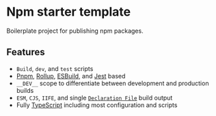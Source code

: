 # Npm starter template

Boilerplate project for publishing npm packages.

## Features

- `Build`, `dev`, and `test` scripts
- [Pnpm](https://github.com/pnpm/pnpm), [Rollup](https://github.com/rollup/rollup), [ESBuild](https://github.com/evanw/esbuild), and [Jest](https://github.com/facebook/jest) based
- `__DEV__` scope to differentiate between development and production builds
- `ESM`, `CJS`, `IIFE`, and single [`Declaration File`](https://github.com/Swatinem/rollup-plugin-dts) build output
- Fully [TypeScript](https://github.com/microsoft/TypeScript) including most configuration and scripts
